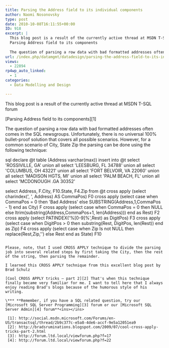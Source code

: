 ```yaml
---
title: Parsing the Address field to its individual components
author: Naomi Nosonovsky
type: post
date: 2010-10-08T16:11:55+00:00
ID: 918
excerpt: |
  This blog post is a result of the currently active thread at MSDN T-SQL forum
  Parsing Address field to its components
  
  The question of parsing a row data with bad formatted addresses often comes in the SQL newsgroups. Unfortunately, there is no unive&hellip;
url: /index.php/datamgmt/datadesign/parsing-the-address-field-to-its-individ/
views:
  - 22894
rp4wp_auto_linked:
  - 1
categories:
  - Data Modelling and Design

---
```

This blog post is a result of the currently active thread at MSDN T-SQL forum
  
[Parsing Address field to its components][1]

The question of parsing a row data with bad formatted addresses often comes in the SQL newsgroups. Unfortunately, there is no universal 100% bullet-proof solution that covers all possible scenarios. However, for a common scenario of City, State Zip the parsing can be done using the following technique:

sql
declare @t table (Address varchar(max))
insert into @t 
select 
'ROSSIVILLE, GA'
union all select
'LEESBURG, FL 34788'
union all select
'COLUMBUS, OH 43221'
union all select
'FORT BELVOIR, VA 22060'
union all select
'MADISON HGTS, MI'
union all select
'PALM BEACH, FL'
union all select
'MCDONOUGH .GA 30352'

select Address, F.City, F10.State, F4.Zip from @t 
cross apply (select charindex(', ', Address) AS CommaPos) F0
cross apply (select case when CommaPos = 0 then 'Bad Address' else SUBSTRING(Address,1,CommaPos - 1) end as City) F
cross apply (select case when CommaPos = 0 then NULL else ltrim(substring(Address,CommaPos+1, len(Address))) end as Rest) F2
cross apply (select PATINDEX('%[0-9]%',Rest) as DigitPos) F3
cross apply (select case when DigitPos > 0 then substring(Rest, DigitPos, len(Rest)) end as Zip) F4
cross apply (select case when Zip Is not NULL then replace(Rest,Zip,'') else Rest end as State) F10
```

Please, note, that I used CROSS APPLY technique to divide the parsing job into several related steps by first taking the City, then the rest of the string, then parsing the remainder.

I learned this CROSS APPLY technique from this excellent blog post by Brad Schulz
  
[Cool CROSS APPLY tricks – part 2][2] That's when this technique finally became very familiar for me. I want to tell here that I always enjoy reading Brad's blogs because of the humorous style of his writing.

\*** **Remember, if you have a SQL related question, try our [Microsoft SQL Server Programming][3] forum or our [Microsoft SQL Server Admin][4] forum**<ins></ins>

 [1]: http://social.msdn.microsoft.com/Forums/en-US/transactsql/thread/2b9c377c-e5a8-4de6-accf-9e5a12051ea9
 [2]: http://bradsruminations.blogspot.com/2009/07/cool-cross-apply-tricks-part-2.html
 [3]: http://forum.ltd.local/viewforum.php?f=17
 [4]: http://forum.ltd.local/viewforum.php?f=22
